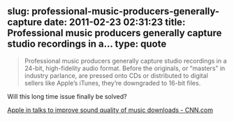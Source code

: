 slug: professional-music-producers-generally-capture
date: 2011-02-23 02:31:23
title: Professional music producers generally capture studio recordings in a...
type: quote
---

> Professional music producers generally capture studio recordings in a 24-bit, high-fidelity audio format. Before the originals, or “masters” in industry parlance, are pressed onto CDs or distributed to digital sellers like Apple’s iTunes, they’re downgraded to 16-bit files.

Will this long time issue finally be solved?

 [Apple in talks to improve sound quality of music downloads - CNN.com](http://www.cnn.com/2011/TECH/web/02/22/24.bit.music/)
